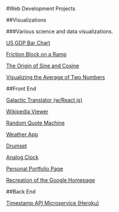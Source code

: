 #Web Development Projects 

##Visualizations

###Various science and data visualizations.

<A HREF="http://engineerwithoutfear.github.io/web_dev/FreeCodeCamp/d3-gdp-bar-chart/">US GDP Bar Chart</a>

<A HREF="http://engineerwithoutfear.github.io/web_dev/physics_sims/friction-block/index.html">Friction Block on a Ramp</a>

<A HREF="http://engineerwithoutfear.github.io/web_dev/physics_sims/origin-sine-cosine/index.html">The Origin of Sine and Cosine</a>

<A HREF="http://engineerwithoutfear.github.io/web_dev/physics_sims/visualizing-averages/index.html">Visualizing the Average of Two Numbers</a>

##Front End

<A HREF="http://engineerwithoutfear.github.io/web_dev/FreeCodeCamp/galactic-translator-react/index.html">Galactic Translator (w/React.js)</a>

<A HREF="http://engineerwithoutfear.github.io/web_dev/FreeCodeCamp/wikipedia-viewer/index.html">Wikipedia Viewer</a>

<A HREF="http://engineerwithoutfear.github.io/web_dev/FreeCodeCamp/random-quote-machine/index.html">Random Quote Machine</a>

<A HREF="http://engineerwithoutfear.github.io/web_dev/FreeCodeCamp/weather-report/index.html">Weather App</a>

<A href="http://engineerwithoutfear.github.io/web_dev/Javascript30/drumset/index.html">Drumset</a>

<A href="http://engineerwithoutfear.github.io/web_dev/Javascript30/clock/index.html">Analog Clock</a>

<A HREF="http://engineerwithoutfear.github.io/web_dev/FreeCodeCamp/portfolio-page/index.html">Personal Portfolio Page</a>

<A href="http://engineerwithoutfear.github.io/web_dev/TheOdinProject/google-homepage/index.html">Recreation of the Google Homepage</a>

##Back End

<A href="https://fcc-ewf-timestamp-api.herokuapp.com/">Timestamp API Microservice (Heroku)</a>






